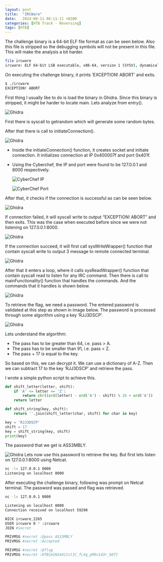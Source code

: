 ```yaml
---
layout:	post
title:  "IRCWare"
date:   2024-08-11 06:11:11 +0200
categories: [HTB Track - Reversing]
tags: [HTB]
---
```


The challenge binary is a 64-bit ELF file format as can be seen below. Also this file is stripped so the debugging symbols will not be present in this file. This will make the analysis a bit harder.

```bash
file ircware 
ircware: ELF 64-bit LSB executable, x86-64, version 1 (SYSV), dynamically linked, interpreter /lib64/ld-linux-x86-64.so.2, stripped
```

On executing the challenge binary, it prints ‘EXCEPTION! ABORT’ and exits. 

```bash
$ ./ircware 
EXCEPTION! ABORT
```

First thing I usually like to do is load the binary in Ghidra. Since this binary is stripped, it might be harder to locate main. Lets analyze from entry().

![Ghidra](/images/2024-08-11-HTB_Reversing_IRCWare/1.png)

First there is syscall to getrandom which will generate some random bytes.

After that there is call to initiateConnection().

![Ghidra](/images/2024-08-11-HTB_Reversing_IRCWare/2.png)

- Inside the initiateConnection() function, it creates socket and initiate connection. It initializes connection at IP 0x400007f and port 0x401f.
- Using the Cyberchef, the IP and port were found to be 127.0.0.1 and 8000 respectively.
    
    ![CyberChef IP](/images/2024-08-11-HTB_Reversing_IRCWare/3.png)

    ![CyberChef Port](/images/2024-08-11-HTB_Reversing_IRCWare/4.png)

After that, it checks if the connection is successful as can be seen below.

![Ghidra](/images/2024-08-11-HTB_Reversing_IRCWare/5.png)

If connection failed, it will syscall write to output “EXCEPTION! ABORT” and then exits. This was the case when executed before since we were not listening on 127.0.0.1:8000.

![Ghidra](/images/2024-08-11-HTB_Reversing_IRCWare/6.png)

If the connection succeed,  it will first call sysWriteWrapper() function that contain syscall write to output 3 message to remote connected terminal.

![Ghidra](/images/2024-08-11-HTB_Reversing_IRCWare/7.png)

After that it enters a loop, where it calls sysReadWrapper() function that contain syscall read to listen for any IRC command. Then there is call to mainFunctionality() function that handles the commands. And the commands that it handles is shown below.

![Ghidra](/images/2024-08-11-HTB_Reversing_IRCWare/8.png)

To retrieve the flag, we need a password. The entered password is validated at this step as shown in image below. The password is processed through some algorithm using a key ‘RJJ3DSCP’.

![Ghidra](/images/2024-08-11-HTB_Reversing_IRCWare/9.png)

Lets understand the algorithm:

- The pass has to be greater than 64, i.e. pass > A.
- The pass has to be smaller than 91, i.e. pass < Z.
- The pass + 17 is equal to the key.

So based on this, we can decrypt it. We can use a dictionary of A-Z. Then we can subtract 17 to the key ‘RJJ3DSCP’ and retrieve the pass.

I wrote a simple python script to achieve this.

```python
def shift_letter(letter, shift):
    if 'A' <= letter <= 'Z':
        return chr((ord(letter) - ord('A') - shift) % 26 + ord('A'))
    return letter

def shift_string(key, shift):
    return ''.join(shift_letter(char, shift) for char in key)

key = 'RJJ3DSCP'
shift = 17
key = shift_string(key, shift)
print(key)
```

The password that we get is ASS3MBLY.

![Ghidra](/images/2024-08-11-HTB_Reversing_IRCWare/10.png)
Lets now use this password to retrieve the key. But first lets listen on 127.0.0.1:8000 using Netcat.

```bash
nc -lv 127.0.0.1 8000
Listening on localhost 8000
```

After executing the challenge binary, following was prompt on Netcat terminal. The password was passed and flag was retrieved.

```bash
nc -lv 127.0.0.1 8000

Listening on localhost 8000
Connection received on localhost 59290

NICK ircware_2265
USER ircware 0 * :ircware
JOIN #secret

PRIVMSG #secret :@pass ASS3MBLY
PRIVMSG #secret :Accepted

PRIVMSG #secret :@flag
PRIVMSG #secret :HTB{m1N1m411st1C_fL4g_pR0v1d3r_b0T}
```

